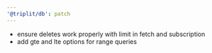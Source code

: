 ```yaml
---
'@triplit/db': patch
---
```


- ensure deletes work properly with limit in fetch and subscription
- add gte and lte options for range queries

